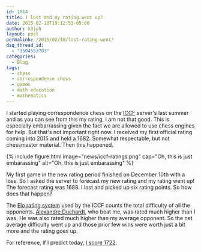 ```yaml
---
id: 1814
title: I lost and my rating went up?
date: 2015-02-10T19:12:53-05:00
author: k3jph
layout: post
permalink: /2015/02/10/lost-rating-went/
dsq_thread_id:
  - "3504553703"
categories:
  - Blog
tags:
  - chess
  - correspondence chess
  - games
  - math education
  - mathematics
---
```

I started playing correspondence chess on the [ICCF](http://www.iccf.com) server's last summer and as you can see from this my rating, I am not that good.  This is especially embarrassing given the fact we are allowed to use chess engines for help.  But that's not important right now.  I received my first official rating coming into 2015 and held a 1682.  Somewhat respectable, but not chessmaster material.  Then this happened.

{% include figure.html image="news/iccf-ratings.png"
   cap="Oh, this is just embarassing"
   alt="Oh, this is just embarassing" %}
   
My first game in the new rating period finished on December 10th with a loss.  So I asked the server to forecast my new rating and my rating went up!  The forecast rating was 1688.  I lost and picked up six rating points.  So how does that happen?

The [Elo rating system](http://en.wikipedia.org/wiki/Elo_rating_system) used by the ICCF counts the total difficulty of all the opponents.  [Alexandre Duchardt](https://www.iccf.com/player?id=181274), who beat me, was rated much higher than I was.  He was also rated much higher than my average opponent.  So the net average difficulty went up and those prior few wins were worth just a bit more and the rating goes up.  

For reference, if I predict today, [I score 1722](https://www.iccf.com/player?id=515988).
